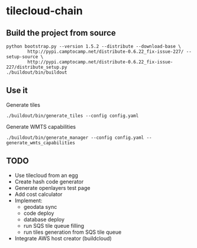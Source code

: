 tilecloud-chain
===============

Build the project from source
-----------------------------
```
python bootstrap.py --version 1.5.2 --distribute --download-base \
        http://pypi.camptocamp.net/distribute-0.6.22_fix-issue-227/ --setup-source \
        http://pypi.camptocamp.net/distribute-0.6.22_fix-issue-227/distribute_setup.py
./buildout/bin/buildout
```

Use it
------

Generate tiles
```
./buildout/bin/generate_tiles --config config.yaml
```

Generate WMTS capabilities
```
./buildout/bin/generate_manager --config config.yaml --generate_wmts_capabilities
```

TODO
----

- Use tilecloud from an egg
- Create hash code generator
- Generate openlayers test page
- Add cost calculator
- Implement:
    - geodata sync
    - code deploy
    - database deploy
    - run SQS tile queue filling
    - run tiles generation from SQS tile queue
- Integrate AWS host creator (buildcloud)
